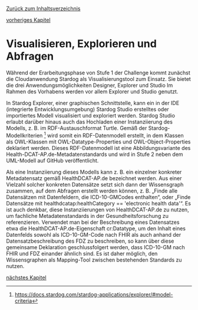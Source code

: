 [Zurück zum Inhaltsverzeichnis](https://healthdcat-ap-de.github.io/healthdcat-ap.de/report_stage_1.html)

[vorheriges Kapitel](https://healthdcat-ap-de.github.io/healthdcat-ap.de/report_stage_1/6_Aktualisierung_fortlaufender_Datensaetze/6.3_Bereitstellung_aktualisierter_Metadatensaetze.html)
# Visualisieren, Explorieren und Abfragen
Während der Erarbeitungsphase von Stufe 1 der Challenge kommt zunächst die Cloudanwendung Stardog als Visualisierungstool zum Einsatz. Sie bietet die drei Anwendungsmöglichkeiten Designer, Explorer und Studio Im Rahmen des Vorhabens werden vor allem Explorer und Studio genutzt.

In Stardog Explorer, einer graphischen Schnittstelle, kann ein in der IDE (integrierte Entwicklungsumgebung) Stardog Studio erstelltes oder importiertes Modell visualisiert und exploriert werden. Stardog Studio erlaubt darüber hinaus auch das Hochladen einer Instanziierung des Modells, z. B. im RDF-Austauschformat Turtle. Gemäß der Stardog-Modellkriterien [^82] wird somit ein RDF-Datenmodell erstellt, in dem Klassen als OWL-Klassen mit OWL-Datatype-Properties und OWL-Object-Properties deklariert werden. Dieses RDF-Datenmodell ist eine Abbildungsvariante des Health-DCAT-AP.de-Metadatenstandards und wird in Stufe 2 neben dem UML-Modell auf GitHub veröffentlicht.

Als eine Instanziierung dieses Modells kann z. B. ein einzelner konkreter Metadatensatz gemäß HealthDCAT-AP.de bezeichnet werden. Aus einer Vielzahl solcher konkreten Datensätze setzt sich dann der Wissensgraph zusammen, auf dem Abfragen erstellt werden können, z. B. „Finde alle Datensätzen mit Datenfeldern, die ICD-10-GMCodes enthalten“, oder „Finde Datensätze mit healthdcatap:healthCategory == 'electronic health data'“. Es ist auch denkbar, diese Instanziierungen von HealthDCAT-AP.de zu nutzen, um fachliche Metadatenstandards in der Gesundheitsforschung zu referenzieren. Verwendet man bei der Beschreibung eines Datensatzes etwa die HealthDCAT-AP.de-Eigenschaft cr:Datatype, um den Inhalt eines Datenfelds sowohl als ICD-10-GM-Code nach FHIR als auch anhand der Datensatzbeschreibung des FDZ zu beschreiben, so kann über diese gemeinsame Deklaration geschlussfolgert werden, dass ICD-10-GM nach FHIR und FDZ einander ähnlich sind. Es ist daher möglich, den Wissensgraphen als Mapping-Tool zwischen bestehenden Standards zu nutzen.

[nächstes Kapitel](https://healthdcat-ap-de.github.io/healthdcat-ap.de/report_stage_1/7_MVP-Bereitstellungskonzept_und_Softwarelizenz/7.2_Konzeption_des_Minimum_Viable_Products.html)

[^82]:https://docs.stardog.com/stardog-applications/explorer/#model-criteria 
